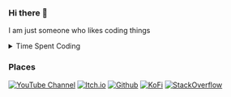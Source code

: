 ### Hi there 👋

I am just someone who likes coding things

<details>
  <summary>Time Spent Coding</summary>
  <img src="https://wakatime.com/share/@63713104-baa1-465e-aada-20fefd431fd7/b4ee476d-6373-4319-94e7-982ee2aace00.svg" width=400>
</details>

### Places
[![YouTube Channel](https://img.shields.io/badge/youtube-FF0000?logo=youtube&logoColor=white&style=for-the-badge)](https://www.youtube.com/BenjaminHalko)
[![Itch.io](https://img.shields.io/badge/itch.io-FA5C5C?logo=itch.io&logoColor=white&style=for-the-badge)](https://benjamin-halko.itch.io/)
[![Github](https://img.shields.io/badge/github-181717?logo=github&logoColor=white&style=for-the-badge)](https://github.com/BenjaminHalko)
[![KoFi](https://img.shields.io/badge/kofi-12b9f2?logo=kofi&logoColor=white&style=for-the-badge)](https://ko-fi.com/BenjaminHalko)
[![StackOverflow](https://img.shields.io/badge/stack%20overflow-F58025?logo=stackoverflow&logoColor=white&style=for-the-badge)](https://stackoverflow.com/users/17927182/benjamin-halko)
